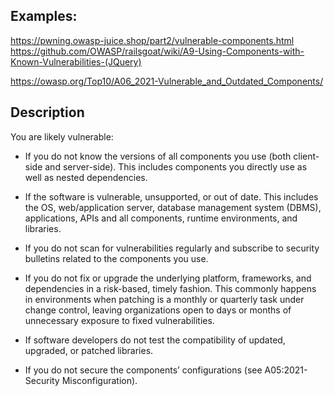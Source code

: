## Examples:
https://pwning.owasp-juice.shop/part2/vulnerable-components.html
https://github.com/OWASP/railsgoat/wiki/A9-Using-Components-with-Known-Vulnerabilities-(JQuery)


https://owasp.org/Top10/A06_2021-Vulnerable_and_Outdated_Components/

## Description
You are likely vulnerable:

- If you do not know the versions of all components you use (both client-side and server-side). This includes components you directly use as well as nested dependencies.

- If the software is vulnerable, unsupported, or out of date. This includes the OS, web/application server, database management system (DBMS), applications, APIs and all components, runtime environments, and libraries.

- If you do not scan for vulnerabilities regularly and subscribe to security bulletins related to the components you use.

- If you do not fix or upgrade the underlying platform, frameworks, and dependencies in a risk-based, timely fashion. This commonly happens in environments when patching is a monthly or quarterly task under change control, leaving organizations open to days or months of unnecessary exposure to fixed vulnerabilities.

- If software developers do not test the compatibility of updated, upgraded, or patched libraries.

- If you do not secure the components’ configurations (see A05:2021-Security Misconfiguration).

